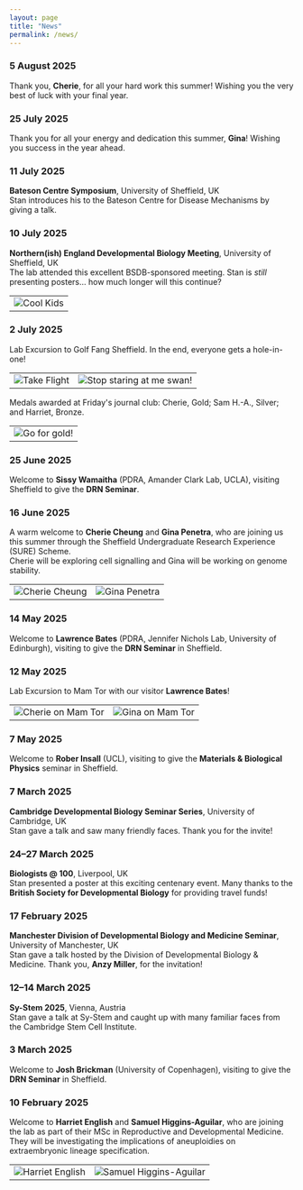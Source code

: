```yaml
---
layout: page
title: "News"
permalink: /news/
---
```


### 5 August 2025  
Thank you, **Cherie**, for all your hard work this summer! Wishing you the very best of luck with your final year.

### 25 July 2025  
Thank you for all your energy and dedication this summer, **Gina**! Wishing you success in the year ahead.

### 11 July 2025  
**Bateson Centre Symposium**, University of Sheffield, UK  
Stan introduces his to the Bateson Centre for Disease Mechanisms by giving a talk. 

### 10 July 2025  
**Northern(ish) England Developmental Biology Meeting**, University of Sheffield, UK  
The lab attended this excellent BSDB-sponsored meeting. Stan is *still* presenting posters... how much longer will this continue?

<table>
<tr>
  <td><img src="/assets/images/news/20250710-NEDB.jpg" class="news-photo" alt="Cool Kids"></td>
</tr>
</table>

### 2 July 2025  
Lab Excursion to Golf Fang Sheffield. In the end, everyone gets a hole-in-one!

<table>
<tr>
  <td><img src="/assets/images/news/20250702-golf_fang-plane.jpg" class="news-photo" alt="Take Flight"></td>
  <td><img src="/assets/images/news/20250702-golf_fang-swan.jpg" class="news-photo" alt="Stop staring at me swan!"></td>
</tr>
</table>

Medals awarded at Friday's journal club: Cherie, Gold; Sam H.-A., Silver; and Harriet, Bronze.

<table>
<tr>
  <td><img src="/assets/images/news/20250704-golf_fang-medalists.jpg" class="news-photo" alt="Go for gold!"></td>
</tr>
</table>

### 25 June 2025  
Welcome to **Sissy Wamaitha** (PDRA, Amander Clark Lab, UCLA), visiting Sheffield to give the **DRN Seminar**.

### 16 June 2025  
A warm welcome to **Cherie Cheung** and **Gina Penetra**, who are joining us this summer through the Sheffield Undergraduate Research Experience (SURE) Scheme.  
Cherie will be exploring cell signalling and Gina will be working on genome stability.

<table>
<tr>
  <td><img src="/assets/images/people/cherie_cheung.jpg" class="news-photo" alt="Cherie Cheung"></td>
  <td><img src="/assets/images/people/gina_penetra.jpg" class="news-photo" alt="Gina Penetra"></td>
</tr>
</table>

### 14 May 2025  
Welcome to **Lawrence Bates** (PDRA, Jennifer Nichols Lab, University of Edinburgh), visiting to give the **DRN Seminar** in Sheffield.

### 12 May 2025  
Lab Excursion to Mam Tor with our visitor **Lawrence Bates**!

<table>
<tr>
  <td><img src="/assets/images/news/20250512-mam_tor-1.jpg" class="news-photo" alt="Cherie on Mam Tor"></td>
  <td><img src="/assets/images/news/20250512-mam_tor-2.jpg" class="news-photo" alt="Gina on Mam Tor"></td>
</tr>
</table>

### 7 May 2025  
Welcome to **Rober Insall** (UCL), visiting to give the **Materials & Biological Physics** seminar in Sheffield.

### 7 March 2025  
**Cambridge Developmental Biology Seminar Series**, University of Cambridge, UK  
Stan gave a talk and saw many friendly faces. Thank you for the invite!

### 24–27 March 2025  
**Biologists @ 100**, Liverpool, UK  
Stan presented a poster at this exciting centenary event. Many thanks to the **British Society for Developmental Biology** for providing travel funds!

### 17 February 2025  
**Manchester Division of Developmental Biology and Medicine Seminar**, University of Manchester, UK  
Stan gave a talk hosted by the Division of Developmental Biology & Medicine. Thank you, **Anzy Miller**, for the invitation!

### 12–14 March 2025  
**Sy-Stem 2025**, Vienna, Austria  
Stan gave a talk at Sy-Stem and caught up with many familiar faces from the Cambridge Stem Cell Institute.

### 3 March 2025  
Welcome to **Josh Brickman** (University of Copenhagen), visiting to give the **DRN Seminar** in Sheffield.

### 10 February 2025  
Welcome to **Harriet English** and **Samuel Higgins-Aguilar**, who are joining the lab as part of their MSc in Reproductive and Developmental Medicine.  
They will be investigating the implications of aneuploidies on extraembryonic lineage specification.

<table>
<tr>
  <td><img src="/assets/images/people/harriet_english.jpg" class="news-photo" alt="Harriet English"></td>
  <td><img src="/assets/images/people/samuel_higgins-aguilar.jpg" class="news-photo" alt="Samuel Higgins-Aguilar"></td>
</tr>
</table>
